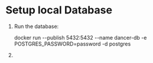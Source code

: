 # Setup local Database

1. Run the database:

    docker run --publish 5432:5432 --name dancer-db  -e POSTGRES_PASSWORD=password -d postgres
3. 